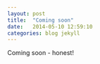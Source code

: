 ```yaml
---
layout: post
title:  "Coming soon"
date:   2014-05-10 12:59:10
categories: blog jekyll
---
```

Coming soon - honest!
